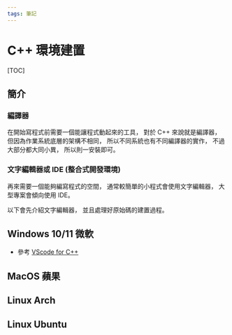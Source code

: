 ```yaml
---
tags: 筆記
---
```


# C++ 環境建置

[TOC]

## 簡介

### 編譯器

在開始寫程式前需要一個能讓程式動起來的工具，
對於 C++ 來說就是編譯器，
但因為作業系統底層的架構不相同，
所以不同系統也有不同編譯器的實作，
不過大部分都大同小異，
所以則一安裝即可。

### 文字編輯器或 IDE (整合式開發環境)

再來需要一個能夠編寫程式的空間，
通常較簡單的小程式會使用文字編輯器，
大型專案會傾向使用 IDE。

以下會先介紹文字編輯器，
並且處理好原始碼的建置過程。

## Windows 10/11 微軟

- 參考 [VScode for C++](https://hackmd.io/@liaojason2/vscodecppwindows)

## MacOS 蘋果

## Linux Arch

## Linux Ubuntu

<!-- 未完成 -->